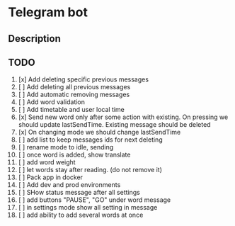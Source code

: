 # Telegram bot

## Description

## TODO

1. [x] Add deleting specific previous messages
2. [ ] Add deleting all previous messages
3. [ ] Add automatic removing messages
4. [ ] Add word validation
5. [ ] Add timetable and user local time
6. [x] Send new word only after some action with existing. On pressing we should update lastSendTime. Existing message should be deleted
7. [x] On changing mode we should change lastSendTime
8. [ ] add list to keep messages ids for next deleting
9. [ ] rename mode to idle, sending
10. [ ] once word is added, show translate
11. [ ] add word weight
12. [ ] let words stay after reading. (do not remove it)
13. [ ] Pack app in docker
14. [ ] Add dev and prod environments
15. [ ] SHow status message after all settings
16. [ ] add buttons "PAUSE", "GO" under word message
17. [ ] in settings mode show all setting in message
18. [ ] add ability to add several words at once
